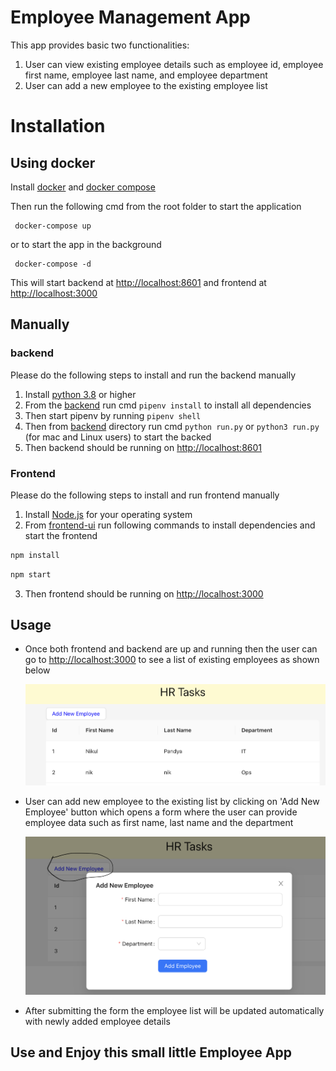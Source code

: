 # Employee Management App

This app provides basic two functionalities:

1. User can view existing employee details such as employee id, employee first name, employee last name, and employee department
2. User can add a new employee to the existing employee list

# Installation

## Using docker

Install [docker](https://docs.docker.com) and [docker compose](https://docs.docker.com/compose)

Then run the following cmd from the root folder to start the application

     docker-compose up

or to start the app in the background

     docker-compose -d

This will start backend at [http://localhost:8601](http://localhost:8601) and
frontend at [http://localhost:3000](http://localhost:3000)

## Manually

### backend

Please do the following steps to install and run the backend manually

1. Install [python 3.8](https://www.python.org/downloads) or higher
2. From the [backend](/backend/) run cmd `pipenv install` to install all dependencies
3. Then start pipenv by running `pipenv shell`
4. Then from [backend](/backend/) directory run cmd `python run.py` or `python3 run.py` (for mac and Linux users) to start the backed
5. Then backend should be running on [http://localhost:8601](http://localhost:8601)

### Frontend

Please do the following steps to install and run frontend manually

1. Install [Node.js](https://nodejs.org/en/download/) for your operating system
2. From [frontend-ui](/frontend-ui/) run following commands to install dependencies and start the frontend

```bash
npm install
```

```bash
npm start
```

3. Then frontend should be running on [http://localhost:3000](http://localhost:3000)

## Usage

- Once both frontend and backend are up and running then the user can go to
  [http://localhost:3000](http://localhost:3000) to see a list of existing employees
  as shown below
  
  ![alt text](/frontend-ui/public/sample_1.png)

- User can add new employee to the existing list by clicking on 'Add New Employee' button
  which opens a form where the user can provide employee data such as first name, last name and the department
  
  ![alt text](/frontend-ui/public/sample2.png)

- After submitting the form the employee list will be updated automatically with newly added employee details

## Use and Enjoy this small little Employee App
